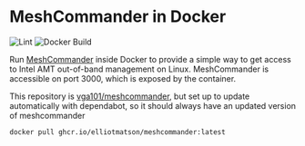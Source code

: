 # MeshCommander in Docker

![Lint](https://github.com/elliotmatson/meshcommander/actions/workflows/lint.yml/badge.svg)
![Docker Build](https://github.com/elliotmatson/meshcommander/actions/workflows/docker-image.yml/badge.svg)

Run [MeshCommander](http://www.meshcommander.com/meshcommander) inside Docker to provide a simple way to get access to Intel
AMT out-of-band management on Linux. MeshCommander is accessible on port 3000,
which is exposed by the container.

This repository is [vga101/meshcommander](https://hub.docker.com/r/vga101/meshcommander/), but set up to update automatically with dependabot, so it should always have an updated version of meshcommander

```bash
docker pull ghcr.io/elliotmatson/meshcommander:latest
```
